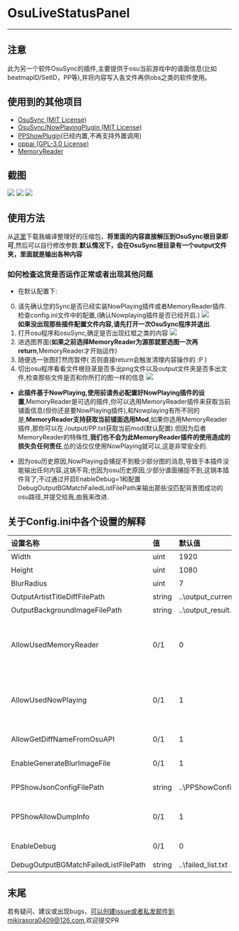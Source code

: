# OsuLiveStatusPanel
---

## 注意
此为另一个软件OsuSync的插件,主要提供于osu当前游戏中的谱面信息(比如beatmapID/SetID，PP等),并将内容写入各文件再供obs之类的软件使用。

## 使用到的其他项目
* [OsuSync (MIT License)](https://github.com/Deliay/Sync)
* [OsuSync/NowPlayingPlugin (MIT License)](https://github.com/Deliay/SyncPlugin/tree/master/NowPlaying)
* [PPShowPlugin](https://coding.net/u/KedamaOvO/p/PPShowPlugin/git)(已经内置,不再支持外置调用)
* [oppai (GPL-3.0 License)](https://github.com/Francesco149/oppai)
* [MemoryReader]()

## 截图
![](https://puu.sh/xAeUS/3fd87076b7.png)
![](https://puu.sh/x95HP/94247ebd27.png)
![](https://puu.sh/xAeKe/e3bb87eba6.png)

## 使用方法
从[这里](https://github.com/MikiraSora/OsuLiveStatusPanel/releases)下载我编译整理好的压缩包，**将里面的内容直接解压到OsuSync根目录即可**,然后可以自行修改参数.**默认情况下，会在OsuSync根目录有一个output文件夹，里面就是输出各种内容**

### 如何检查这货是否运作正常或者出现其他问题
* 在默认配置下:
0. 请先确认您的Sync是否已经实装NowPlaying插件或者MemoryReader插件.检查config.ini文件中的配置,(确认Nowplaying插件是否已经开启.)
![](https://puu.sh/yuyz5/1be983707c.png)
<br>**如果没出现那些插件配置文件内容,请先打开一次OsuSync程序并退出**.
1. 打开osu程序和osuSync,确定是否出现红框之类的内容
![](https://puu.sh/y9J3S/00ce29c620.png)
2. 进选图界面(**如果之前选择MemoryReader为源那就要选图一次再return**,MemoryReader才开始运作)
3. 随便选一张图打然而暂停( 否则直接return会触发清理内容操作的 :P )
4. 切出osu程序看看文件根目录是否多出png文件以及output文件夹是否多出文件,检查那些文件是否和你所打的图一样的信息
![](https://puu.sh/y9Jdf/ef62f18023.png)

* **此插件基于NowPlaying,使用前请务必配置好NowPlaying插件的设置**,MemoryReader是可选的插件,你可以选用MemoryReader插件来获取当前铺面信息(但你还是要NowPlaying插件),和Nowplaying有所不同的是,**MemoryReader支持获取当前铺面选用Mod**,如果你选用MemoryReader插件,那你可以在./output/PP.txt获取当前mod(默认配置).但因为后者MemoryReader的特殊性,**我们也不会为此MemoryReader插件的使用造成的损失负任何责任**,怂的话仅仅使用NowPlaying就可以,这是非常安全的.

* 因为osu历史原因,NowPlaying会捕捉不到极少部分图的消息,导致于本插件没能输出任何内容,这锅不背;也因为osu历史原因,少部分谱面捕捉不到,这锅本插件背了;不过通过开启EnableDebug=1和配置DebugOutputBGMatchFailedListFilePath来输出那些没匹配背景图成功的osu路径,并提交给我,由我来改进.

## 关于Config.ini中各个设置的解释
| 设置名称     | 值|默认值| 描述|
|:---------|:---------|:---------|:-------|
| Width | uint |1920| 模糊图片后宽度      |
| Height | uint |1080| 模糊图片后高度     |
| BlurRadius | uint |7| 高斯模糊半径     |
| OutputArtistTitleDiffFilePath | string |..\output_current_playing.txt| 输出铺面基本信息文件路径   |
| OutputBackgroundImageFilePath | string |..\output_result.png| 输出模糊图片文件路径     |
| AllowUsedMemoryReader | 0/1 |0| 是否允许使用MemoryReader插件来获取当前谱面信息(和AllowUsedNowPlaying二选一)     |
| AllowUsedNowPlaying | 0/1 |1| 是否允许使用NowPlaying插件来获取当前谱面信息(和AllowUsedMemoryReader二选一)     |
| AllowGetDiffNameFromOsuAPI | 0/1 |1| 是否允许使用OsuAPI来获取谱面难度名称     |
| EnableGenerateBlurImageFile | 0/1 |1| 是否允许模糊谱面背景图片并输出     |
| PPShowJsonConfigFilePath | string |..\PPShowConfig.json| PPShowPlugin配置文件路径     |
|PPShowAllowDumpInfo|0/1|1|是否允许内置的PPShowPlugin输出解析结果在Sync程序内|
|EnableDebug|0/1|0|是否允许捕捉不到背景图片的osu路径输出|
|DebugOutputBGMatchFailedListFilePath|string|..\failed_list.txt|匹配背景图失败的osu路径|

## 末尾
若有疑问、建议或出现bugs，可以创建issue或者私发邮件到mikirasora0409@126.com,欢迎提交PR
